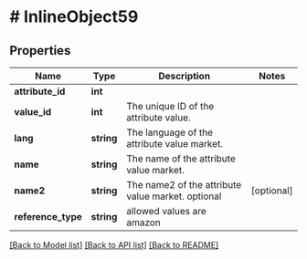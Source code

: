 # # InlineObject59

## Properties

Name | Type | Description | Notes
------------ | ------------- | ------------- | -------------
**attribute_id** | **int** |  | 
**value_id** | **int** | The unique ID of the attribute value. | 
**lang** | **string** | The language of the attribute value market. | 
**name** | **string** | The name of the attribute value market. | 
**name2** | **string** | The name2 of the attribute value market. optional | [optional] 
**reference_type** | **string** | allowed values are amazon | 

[[Back to Model list]](../../README.md#documentation-for-models) [[Back to API list]](../../README.md#documentation-for-api-endpoints) [[Back to README]](../../README.md)


